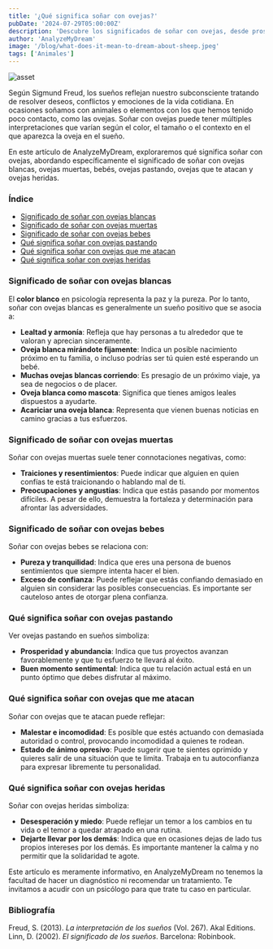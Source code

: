 ```yaml
---
title: '¿Qué significa soñar con ovejas?'
pubDate: '2024-07-29T05:00:00Z'
description: 'Descubre los significados de soñar con ovejas, desde prosperidad y seguridad hasta traición y miedo.'
author: 'AnalyzeMyDream'
image: '/blog/what-does-it-mean-to-dream-about-sheep.jpeg'
tags: ['Animales']
---
```


![asset](/blog/what-does-it-mean-to-dream-about-sheep.jpeg)

Según Sigmund Freud, los sueños reflejan nuestro subconsciente tratando de resolver deseos, conflictos y emociones de la vida cotidiana. En ocasiones soñamos con animales o elementos con los que hemos tenido poco contacto, como las ovejas. Soñar con ovejas puede tener múltiples interpretaciones que varían según el color, el tamaño o el contexto en el que aparezca la oveja en el sueño.

En este artículo de AnalyzeMyDream, exploraremos qué significa soñar con ovejas, abordando específicamente el significado de soñar con ovejas blancas, ovejas muertas, bebés, ovejas pastando, ovejas que te atacan y ovejas heridas.

### Índice

- [Significado de soñar con ovejas blancas](#significado-de-soñar-con-ovejas-blancas)
- [Significado de soñar con ovejas muertas](#significado-de-soñar-con-ovejas-muertas)
- [Significado de soñar con ovejas bebes](#significado-de-soñar-con-ovejas-bebes)
- [Qué significa soñar con ovejas pastando](#que-significa-soñar-con-ovejas-pastoreando)
- [Qué significa soñar con ovejas que me atacan](#que-significa-soñar-con-ovejas-que-me-atacan)
- [Qué significa soñar con ovejas heridas](#que-significa-soñar-con-ovejas-heridas)

### Significado de soñar con ovejas blancas

El **color blanco** en psicología representa la paz y la pureza. Por lo tanto, soñar con ovejas blancas es generalmente un sueño positivo que se asocia a:

- **Lealtad y armonía**: Refleja que hay personas a tu alrededor que te valoran y aprecian sinceramente.
- **Oveja blanca mirándote fijamente**: Indica un posible nacimiento próximo en tu familia, o incluso podrías ser tú quien esté esperando un bebé.
- **Muchas ovejas blancas corriendo**: Es presagio de un próximo viaje, ya sea de negocios o de placer.
- **Oveja blanca como mascota**: Significa que tienes amigos leales dispuestos a ayudarte.
- **Acariciar una oveja blanca**: Representa que vienen buenas noticias en camino gracias a tus esfuerzos.

### Significado de soñar con ovejas muertas

Soñar con ovejas muertas suele tener connotaciones negativas, como:

- **Traiciones y resentimientos**: Puede indicar que alguien en quien confías te está traicionando o hablando mal de ti.
- **Preocupaciones y angustias**: Indica que estás pasando por momentos difíciles. A pesar de ello, demuestra la fortaleza y determinación para afrontar las adversidades.

### Significado de soñar con ovejas bebes

Soñar con ovejas bebes se relaciona con:

- **Pureza y tranquilidad**: Indica que eres una persona de buenos sentimientos que siempre intenta hacer el bien.
- **Exceso de confianza**: Puede reflejar que estás confiando demasiado en alguien sin considerar las posibles consecuencias. Es importante ser cauteloso antes de otorgar plena confianza.

### Qué significa soñar con ovejas pastando

Ver ovejas pastando en sueños simboliza:

- **Prosperidad y abundancia**: Indica que tus proyectos avanzan favorablemente y que tu esfuerzo te llevará al éxito.
- **Buen momento sentimental**: Indica que tu relación actual está en un punto óptimo que debes disfrutar al máximo.

### Qué significa soñar con ovejas que me atacan

Soñar con ovejas que te atacan puede reflejar:

- **Malestar e incomodidad**: Es posible que estés actuando con demasiada autoridad o control, provocando incomodidad a quienes te rodean.
- **Estado de ánimo opresivo**: Puede sugerir que te sientes oprimido y quieres salir de una situación que te limita. Trabaja en tu autoconfianza para expresar libremente tu personalidad.

### Qué significa soñar con ovejas heridas

Soñar con ovejas heridas simboliza:

- **Desesperación y miedo**: Puede reflejar un temor a los cambios en tu vida o el temor a quedar atrapado en una rutina.
- **Dejarte llevar por los demás**: Indica que en ocasiones dejas de lado tus propios intereses por los demás. Es importante mantener la calma y no permitir que la solidaridad te agote.

Este artículo es meramente informativo, en AnalyzeMyDream no tenemos la facultad de hacer un diagnóstico ni recomendar un tratamiento. Te invitamos a acudir con un psicólogo para que trate tu caso en particular.

### Bibliografía

Freud, S. (2013). *La interpretación de los sueños* (Vol. 267). Akal Editions. 
Linn, D. (2002). *El significado de los sueños*. Barcelona: Robinbook.